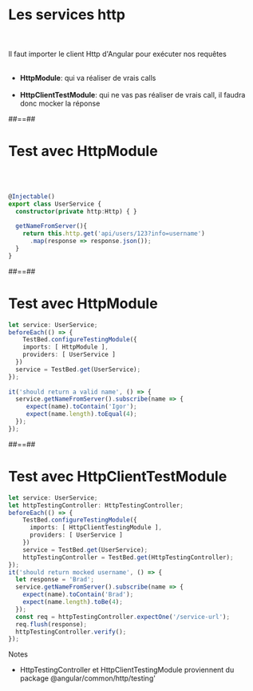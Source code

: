 <!-- .slide: class="sfeir-basic-slide" -->
# Les services http
<br><br>
Il faut importer le client Http d'Angular pour exécuter nos requêtes<br><br>
- __HttpModule__: qui va réaliser de vrais calls<br><br>
- __HttpClientTestModule__: qui ne vas pas réaliser de vrais call, il faudra donc mocker la réponse

##==##

<!-- .slide: class="sfeir-basic-slide with-code" -->
# Test avec HttpModule
<br><br>
```typescript
@Injectable()
export class UserService {
  constructor(private http:Http) { }
  
  getNameFromServer(){
    return this.http.get('api/users/123?info=username')
      .map(response => response.json());
  }
}
```
<!-- .element: class="big-code" -->

##==##

<!-- .slide: class="sfeir-basic-slide with-code" -->
# Test avec HttpModule
```typescript
let service: UserService;
beforeEach(() => {
    TestBed.configureTestingModule({
    imports: [ HttpModule ],
    providers: [ UserService ]
  })
  service = TestBed.get(UserService);
});
  
it('should return a valid name', () => {
  service.getNameFromServer().subscribe(name => { 
     expect(name).toContain('Igor');
     expect(name.length).toEqual(4);
  });
});
```
<!-- .element: class="big-code" -->

##==##

<!-- .slide: class="sfeir-basic-slide with-code" -->
# Test avec HttpClientTestModule
```typescript
let service: UserService;
let httpTestingController: HttpTestingController;
beforeEach(() => {
    TestBed.configureTestingModule({
      imports: [ HttpClientTestingModule ],
      providers: [ UserService ]
    })
    service = TestBed.get(UserService);
    httpTestingController = TestBed.get(HttpTestingController);
});
it('should return mocked username', () => {
  let response = 'Brad'; 
  service.getNameFromServer().subscribe(name => {
    expect(name).toContain('Brad');
    expect(name.length).toBe(4);
  });
  const req = httpTestingController.expectOne('/service-url');
  req.flush(response);
  httpTestingController.verify();
});

```
<!-- .element: class="big-code" -->

Notes
- HttpTestingController et HttpClientTestingModule proviennent du package @angular/common/http/testing'

